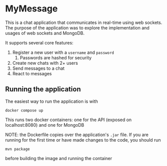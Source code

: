 # MyMessage
This is a chat application that communicates in real-time using web sockets. The purpose of the application was to explore the implementation and usages of web sockets and MongoDB.

It supports several core features:
1. Register a new user with a `username` and `password`
   1. Passwords are hashed for security
2. Create new chats with 2+ users
3. Send messages to a chat
4. React to messages

## Running the application
The easiest way to run the application is with
```
docker compose up
```
This runs two docker containers: one for the API (exposed on localhost:8080) and one for MongoDB

NOTE: the Dockerfile copies over the application's `.jar` file. If you are running for the first time or have made changes to the code, you should run
```
mvn package
```
before building the image and running the container